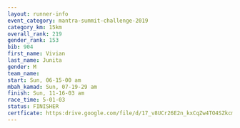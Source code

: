 ```yaml
---
layout: runner-info 
event_category: mantra-summit-challenge-2019 
category_km: 15km 
overall_rank: 219
gender_rank: 153
bib: 904
first_name: Vivian
last_name: Junita
gender: M
team_name: 
start: Sun, 06-15-00 am
mbah_kamad: Sun, 07-19-29 am
finish: Sun, 11-16-03 am
race_time: 5-01-03
status: FINISHER
certficate: https:drive.google.com/file/d/17_v8UCr26E2n_kxCqZw4TO4SZkcmP5-A/view?usp=sharing
---
```

